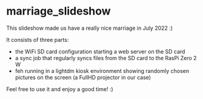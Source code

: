 # marriage_slideshow

This slideshow made us have a really nice marriage in July 2022 :)

It consists of three parts:

- the WiFi SD card configuration starting a web server on the SD card
- a sync job that regularly syncs files from the SD card to the RasPi Zero 2 W
- feh running in a lightdm kiosk environment showing randomly chosen pictures on the screen (a FullHD projector in our case)

Feel free to use it and enjoy a good time! :)
